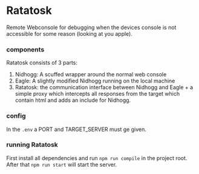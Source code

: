 # Ratatosk

Remote Webconsole for debugging when the devices console is not accessible for some reason (looking at you apple).

### components
Ratatosk consists of 3 parts:
1) Nidhogg: A scuffed wrapper around the normal web console
2) Eagle: A slightly modified Nidhogg running on the local machine
3) Ratatosk: the communication interface between Nidhogg and Eagle + a simple proxy which intercepts all responses from the target which contain html and adds an include for Nidhogg.

### config
In the `.env` a PORT and TARGET_SERVER must ge given.

### running Ratatosk
First install all dependencies and run `npm run compile` in the project root.
After that `npm run start` will start the server.
